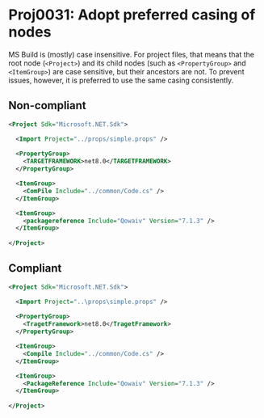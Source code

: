 # Proj0031: Adopt preferred casing of nodes
MS Build is (mostly) case insensitive. For project files, that means that the
root node (`<Project>`) and its child nodes (such as `<PropertyGroup>` and
`<ItemGroup>`) are case sensitive, but their ancestors are not. To prevent
issues, however, it is preferred to use the same casing consistently.

## Non-compliant
``` XML
<Project Sdk="Microsoft.NET.Sdk">

  <Import Project="../props/simple.props" />
  
  <PropertyGroup>
    <TARGETFRAMEWORK>net8.0</TARGETFRAMEWORK>
  </PropertyGroup>

  <ItemGroup>
    <ComPile Include="../common/Code.cs" />
  </ItemGroup>

  <ItemGroup>
    <packagereference Include="Qowaiv" Version="7.1.3" />
  </ItemGroup>
  
</Project>
```

## Compliant
``` XML
<Project Sdk="Microsoft.NET.Sdk">

  <Import Project="..\props\simple.props" />
  
  <PropertyGroup>
    <TragetFramework>net8.0</TragetFramework>
  </PropertyGroup>

  <ItemGroup>
    <Compile Include="../common/Code.cs" />
  </ItemGroup>

  <ItemGroup>
    <PackageReference Include="Qowaiv" Version="7.1.3" />
  </ItemGroup>
  
</Project>
```